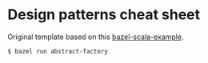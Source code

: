# Design patterns cheat sheet

Original template based on this [bazel-scala-example](https://github.com/avibryant/bazel-scala-example).

```bash
$ bazel run abstract-factory
```
